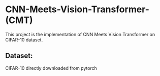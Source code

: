 # CNN-Meets-Vision-Transformer-(CMT)
This project is the implementation of CNN Meets Vision Transformer on CIFAR-10 dataset. 

## Dataset:
CIFAR-10 directly downloaded from pytorch
